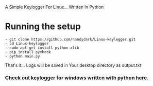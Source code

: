 A Simple Keylogger For Linux... Written In Python

# Running the setup
```
- git clone https://github.com/nandydark/Linux-keylogger.git
- cd Linux-keylogger
- sudo apt-get install python-xlib
- pip install pyxhook
- python main.py
```
That's it... Logs will be saved in Your desktop directory as output.txt

### Check out keylogger for windows written with python [here](https://github.com/nandydark/windows-keylogger).
